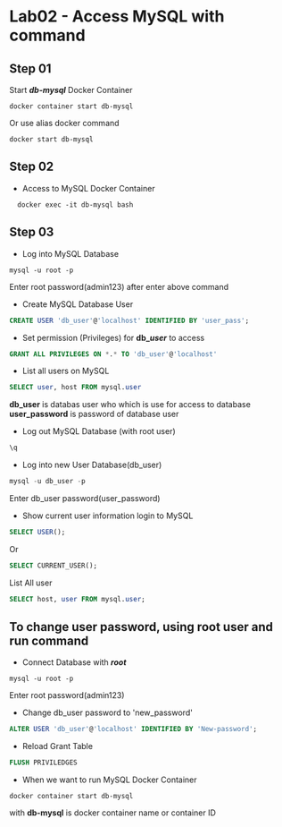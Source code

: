 # Lab02 - Access MySQL with command

## Step 01 
Start ***db-mysql*** Docker Container

```shell
docker container start db-mysql
```
Or use alias docker command

```shell
docker start db-mysql
```

## Step 02

* Access to MySQL Docker Container

```shell
  docker exec -it db-mysql bash
```


## Step 03
* Log into MySQL Database

```shell
mysql -u root -p
```
Enter root password(admin123) after enter above command

* Create MySQL Database User

```sql
CREATE USER 'db_user'@'localhost' IDENTIFIED BY 'user_pass';
```
* Set permission (Privileges) for **db_*user*** to access
```sql
GRANT ALL PRIVILEGES ON *.* TO 'db_user'@'localhost' 
```

* List all users on MySQL

```sql
SELECT user, host FROM mysql.user
```

__db_user__ is databas user who which is use for access to database
__user_password__ is password of database user

* Log out MySQL Database (with root user)
```sql
\q
```

* Log into new User Database(db_user)
```sql
mysql -u db_user -p
```

Enter db_user password(user_password)

* Show current user information login to MySQL

```sql
SELECT USER();
```

Or

```sql
SELECT CURRENT_USER();
```

List All user

```sql
SELECT host, user FROM mysql.user;
```

## To change user password, using root user and run command
* Connect Database with ***root***

```shell
mysql -u root -p
```
Enter root password(admin123)

* Change db_user password to 'new_password'

```sql
ALTER USER 'db_user'@'localhost' IDENTIFIED BY 'New-password';
```

* Reload Grant Table
```sql
FLUSH PRIVILEDGES 
```
* When we want to run MySQL Docker Container

```shell
docker container start db-mysql
```



with __db-mysql__ is docker container name or container ID

